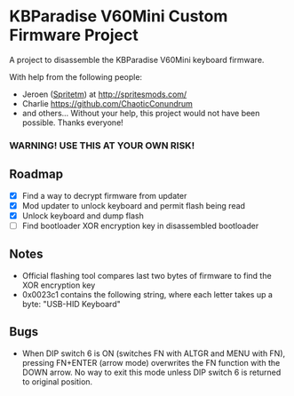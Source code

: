 # KBParadise V60Mini Custom Firmware Project
A project to disassemble the KBParadise V60Mini keyboard firmware.

With help from the following people:

* Jeroen ([Spritetm](https://www.reddit.com/user/Spritetm)) at http://spritesmods.com/
* Charlie https://github.com/ChaoticConundrum
* and others...
Without your help, this project would not have been possible. Thanks everyone!

### WARNING! USE THIS AT YOUR OWN RISK!

## Roadmap
 - [x] Find a way to decrypt firmware from updater
 - [x] Mod updater to unlock keyboard and permit flash being read
 - [x] Unlock keyboard and dump flash
 - [ ] Find bootloader XOR encryption key in disassembled bootloader

## Notes
* Official flashing tool compares last two bytes of firmware to find the XOR encryption key
* 0x0023c1 contains the following string, where each letter takes up a byte: "USB-HID Keyboard"


## Bugs
* When DIP switch 6 is ON (switches FN with ALTGR and MENU with FN), pressing FN+ENTER (arrow mode) overwrites the FN function with the DOWN arrow. No way to exit this mode unless DIP switch 6 is returned to original position.

